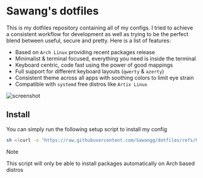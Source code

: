 # Sawang's dotfiles

This is my dotfiles repository containing all of my configs. I tried to achieve a consistent workflow for development as well as trying to be the perfect blend between useful, secure and pretty. Here is a list of features:

- Based on `Arch Linux` providing recent packages release
- Minimalist & terminal focused, everything you need is inside the terminal
- Keyboard centric, code fast using the power of good mappings
- Full support for different keyboard layouts (`qwerty` & `azerty`)
- Consistent theme across all apps with soothing colors to limit eye strain
- Compatible with `systemd` free distros like `Artix Linux`

![screenshot](https://github.com/user-attachments/assets/0009d61a-ef4e-45ee-ad36-683c1169cbf3)

## Install

You can simply run the following setup script to install my config

```sh
sh <(curl -s "https://raw.githubusercontent.com/Sawangg/dotfiles/refs/heads/master/setup.sh")
```

> [!NOTE]
> This script will only be able to install packages automatically on Arch based distros

